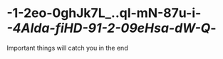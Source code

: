 # -1-2eo-0ghJk7L_..qI-mN-87u-i-_-4Alda-fiHD-91-2-09eHsa-dW-Q_-
Important things will catch you in the end
